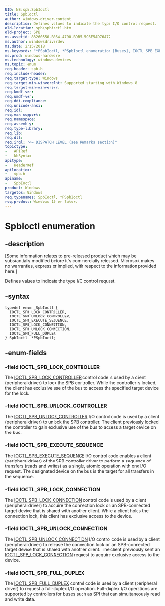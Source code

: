 ```yaml
---
UID: NE:spb.SpbIoctl
title: SpbIoctl
author: windows-driver-content
description: Defines values to indicate the type I/O control request.
old-location: spb\spbioctl.htm
old-project: SPB
ms.assetid: 83260550-B364-4790-BDB5-5C6E5AD76A72
ms.author: windowsdriverdev
ms.date: 2/15/2018
ms.keywords: "*PSpbIoctl, *PSpbIoctl enumeration [Buses], IOCTL_SPB_EXECUTE_SEQUENCE, IOCTL_SPB_FULL_DUPLEX, IOCTL_SPB_LOCK_CONNECTION, IOCTL_SPB_LOCK_CONTROLLER, IOCTL_SPB_UNLOCK_CONNECTION, IOCTL_SPB_UNLOCK_CONTROLLER, SPB.spbioctl, SpbIoctl, SpbIoctl enumeration [Buses], spb/*PSpbIoctl, spb/IOCTL_SPB_EXECUTE_SEQUENCE, spb/IOCTL_SPB_FULL_DUPLEX, spb/IOCTL_SPB_LOCK_CONNECTION, spb/IOCTL_SPB_LOCK_CONTROLLER, spb/IOCTL_SPB_UNLOCK_CONNECTION, spb/IOCTL_SPB_UNLOCK_CONTROLLER, spb/SpbIoctl"
ms.prod: windows-hardware
ms.technology: windows-devices
ms.topic: enum
req.header: spb.h
req.include-header: 
req.target-type: Windows
req.target-min-winverclnt: Supported starting with Windows 8.
req.target-min-winversvr: 
req.kmdf-ver: 
req.umdf-ver: 
req.ddi-compliance: 
req.unicode-ansi: 
req.idl: 
req.max-support: 
req.namespace: 
req.assembly: 
req.type-library: 
req.lib: 
req.dll: 
req.irql: "<= DISPATCH_LEVEL (see Remarks section)"
topictype:
-	APIRef
-	kbSyntax
apitype:
-	HeaderDef
apilocation:
-	Spb.h
apiname:
-	SpbIoctl
product: Windows
targetos: Windows
req.typenames: SpbIoctl, *PSpbIoctl
req.product: Windows 10 or later.
---
```


# SpbIoctl enumeration


## -description


<p class="CCE_Message">[Some information relates to pre-released product which may be substantially modified before it's commercially released. Microsoft makes no warranties, express or implied, with respect to the information provided here.]

Defines values to indicate the type I/O control request.


## -syntax


````
typedef enum _SpbIoctl { 
  IOCTL_SPB_LOCK_CONTROLLER,
  IOCTL_SPB_UNLOCK_CONTROLLER,
  IOCTL_SPB_EXECUTE_SEQUENCE,
  IOCTL_SPB_LOCK_CONNECTION,
  IOCTL_SPB_UNLOCK_CONNECTION,
  IOCTL_SPB_FULL_DUPLEX
} SpbIoctl, *PSpbIoctl;
````


## -enum-fields




### -field IOCTL_SPB_LOCK_CONTROLLER

The <a href="https://docs.microsoft.com/en-us/windows-hardware/drivers/spb/spb-ioctls">IOCTL_SPB_LOCK_CONTROLLER</a> control code is used by a client (peripheral driver) to lock the SPB controller. While the controller is locked, the client has exclusive use of the bus to access the specified target device for the lock.


### -field IOCTL_SPB_UNLOCK_CONTROLLER

The <a href="https://docs.microsoft.com/en-us/windows-hardware/drivers/spb/spb-ioctls">IOCTL_SPB_UNLOCK_CONTROLLER</a> I/O control code is used by a client (peripheral driver) to unlock the SPB controller. The client previously locked the controller to gain exclusive use of the bus to access a target device on the bus.


### -field IOCTL_SPB_EXECUTE_SEQUENCE

The <a href="https://docs.microsoft.com/en-us/windows-hardware/drivers/spb/spb-ioctls">IOCTL_SPB_EXECUTE_SEQUENCE</a> I/O control code enables a client (peripheral driver) of the SPB controller driver to perform a sequence of transfers (reads and writes) as a single, atomic operation with one I/O request. The designated device on the bus is the target for all transfers in the sequence.


### -field IOCTL_SPB_LOCK_CONNECTION

The <a href="https://docs.microsoft.com/en-us/windows-hardware/drivers/spb/spb-ioctls">IOCTL_SPB_LOCK_CONNECTION</a> control code is used by a client (peripheral driver) to acquire the connection lock on an SPB-connected target device that is shared with another client. While a client holds the connection lock,  this client has exclusive access to the device.


### -field IOCTL_SPB_UNLOCK_CONNECTION

The <a href="https://docs.microsoft.com/en-us/windows-hardware/drivers/spb/spb-ioctls">IOCTL_SPB_UNLOCK_CONNECTION</a> I/O control code is used by a client (peripheral driver) to release the connection lock on an SPB-connected target device that is shared with another client. The client previously sent an <a href="https://msdn.microsoft.com/library/windows/hardware/jj819324">IOCTL_SPB_LOCK_CONNECTION</a> request to acquire exclusive access to the device.


### -field IOCTL_SPB_FULL_DUPLEX

The <a href="https://docs.microsoft.com/en-us/windows-hardware/drivers/spb/spb-ioctls">IOCTL_SPB_FULL_DUPLEX</a> control code is used by a client (peripheral driver) to request a full-duplex I/O operation. Full-duplex I/O operations are supported by controllers for buses such as SPI that can simultaneously read and write data.


